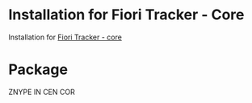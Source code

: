 # Installation for Fiori Tracker - Core
Installation for [Fiori Tracker - core](ft-core.md)

# Package
ZNYPE IN CEN COR

